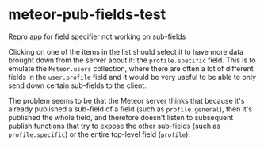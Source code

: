 meteor-pub-fields-test
======================

Repro app for field specifier not working on sub-fields

Clicking on one of the items in the list should select it to have more data brought down from the server about it: the `profile.specific` field.  This is to emulate the `Meteor.users` collection, where there are often a lot of different fields in the `user.profile` field and it would be very useful to be able to only send down certain sub-fields to the client.

The problem seems to be that the Meteor server thinks that because it's already published a sub-field of a field (such as `profile.general`), then it's published the whole field, and therefore doesn't listen to subsequent publish functions that try to expose the other sub-fields (such as `profile.specific`) or the entire top-level field (`profile`).
